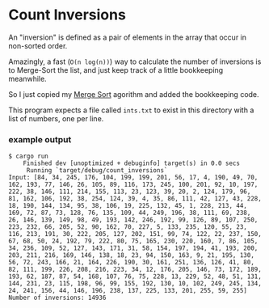 # Count Inversions

An "inversion" is defined as a pair of elements in the array that occur in non-sorted order.

Amazingly, a fast (`O(n log(n))`) way to calculate the number of inversions is to Merge-Sort the list, and just keep track of a little bookkeeping meanwhile.

So I just copied my [Merge Sort](../../week1/mergesort) agorithm and added the bookkeeping code.

This program expects a file called `ints.txt` to exist in this directory with a list of numbers, one per line.

### example output

```
$ cargo run
    Finished dev [unoptimized + debuginfo] target(s) in 0.0 secs
     Running `target/debug/count_inversions`
Input: [84, 34, 245, 176, 104, 199, 199, 201, 56, 17, 4, 190, 49, 70, 162, 193, 77, 146, 26, 105, 89, 116, 173, 245, 100, 201, 92, 10, 197, 222, 38, 146, 111, 214, 155, 113, 23, 123, 39, 20, 2, 124, 179, 96, 81, 162, 106, 192, 38, 254, 124, 39, 4, 35, 86, 111, 42, 127, 43, 228, 18, 190, 144, 134, 95, 38, 106, 19, 225, 132, 45, 1, 228, 213, 44, 169, 72, 87, 73, 128, 76, 135, 109, 44, 249, 196, 38, 111, 69, 238, 26, 146, 139, 149, 98, 49, 193, 142, 246, 192, 99, 126, 89, 107, 250, 223, 232, 66, 205, 52, 90, 162, 70, 227, 5, 133, 235, 120, 55, 23, 116, 213, 191, 30, 222, 205, 127, 202, 151, 99, 74, 122, 22, 237, 150, 67, 68, 50, 24, 192, 79, 222, 80, 75, 165, 230, 220, 160, 7, 86, 105, 34, 236, 109, 52, 127, 143, 171, 31, 58, 154, 197, 194, 41, 193, 200, 203, 211, 216, 169, 146, 138, 18, 23, 94, 150, 163, 9, 21, 195, 130, 56, 72, 243, 166, 21, 164, 226, 190, 30, 161, 251, 136, 126, 41, 80, 82, 111, 199, 226, 208, 216, 223, 34, 12, 176, 205, 146, 73, 172, 189, 193, 62, 187, 87, 54, 168, 107, 76, 75, 228, 13, 229, 52, 48, 51, 131, 144, 231, 23, 115, 198, 96, 99, 155, 192, 130, 10, 102, 249, 245, 134, 24, 241, 156, 44, 146, 196, 238, 137, 225, 133, 201, 255, 59, 255]
Number of inversions: 14936
```
